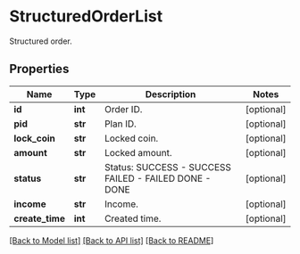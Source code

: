 # StructuredOrderList

Structured order.
## Properties
Name | Type | Description | Notes
------------ | ------------- | ------------- | -------------
**id** | **int** | Order ID. | [optional] 
**pid** | **str** | Plan ID. | [optional] 
**lock_coin** | **str** | Locked coin. | [optional] 
**amount** | **str** | Locked amount. | [optional] 
**status** | **str** | Status:   SUCCESS - SUCCESS  FAILED - FAILED DONE - DONE | [optional] 
**income** | **str** | Income. | [optional] 
**create_time** | **int** | Created time. | [optional] 

[[Back to Model list]](../README.md#documentation-for-models) [[Back to API list]](../README.md#documentation-for-api-endpoints) [[Back to README]](../README.md)



